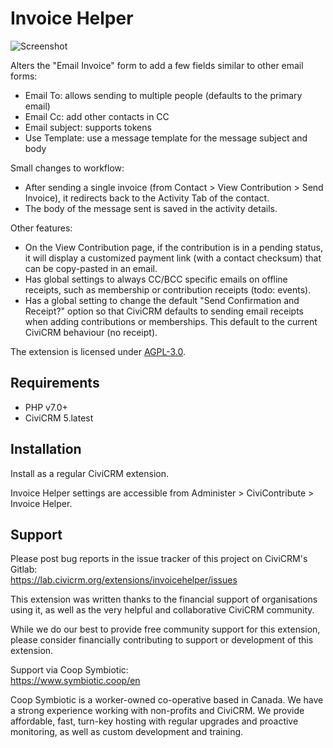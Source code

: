 # Invoice Helper

![Screenshot](/images/screenshot.png)

Alters the "Email Invoice" form to add a few fields similar to other email forms:

* Email To: allows sending to multiple people (defaults to the primary email)
* Email Cc: add other contacts in CC
* Email subject: supports tokens
* Use Template: use a message template for the message subject and body

Small changes to workflow:

* After sending a single invoice (from Contact > View Contribution > Send Invoice), it redirects back to the Activity Tab of the contact.
* The body of the message sent is saved in the activity details.

Other features:

* On the View Contribution page, if the contribution is in a pending status, it
  will display a customized payment link (with a contact checksum) that can be
  copy-pasted in an email.
* Has global settings to always CC/BCC specific emails on offline receipts, such
  as membership or contribution receipts (todo: events).
* Has a global setting to change the default "Send Confirmation and Receipt?" option
  so that CiviCRM defaults to sending email receipts when adding contributions or
  memberships. This default to the current CiviCRM behaviour (no receipt).

The extension is licensed under [AGPL-3.0](LICENSE.txt).

## Requirements

* PHP v7.0+
* CiviCRM 5.latest

## Installation

Install as a regular CiviCRM extension.

Invoice Helper settings are accessible from Administer > CiviContribute > Invoice Helper.

## Support

Please post bug reports in the issue tracker of this project on CiviCRM's Gitlab:  
https://lab.civicrm.org/extensions/invoicehelper/issues

This extension was written thanks to the financial support of organisations
using it, as well as the very helpful and collaborative CiviCRM community.

While we do our best to provide free community support for this extension,
please consider financially contributing to support or development of this
extension.

Support via Coop Symbiotic:  
https://www.symbiotic.coop/en

Coop Symbiotic is a worker-owned co-operative based in Canada. We have a strong
experience working with non-profits and CiviCRM. We provide affordable, fast,
turn-key hosting with regular upgrades and proactive monitoring, as well as custom
development and training.
